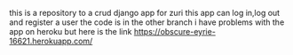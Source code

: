 this is a repository to a crud django app for zuri
this app can log in,log out and register a user
the code is in the other branch
i have problems with the app on heroku but here is the link https://obscure-eyrie-16621.herokuapp.com/
